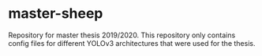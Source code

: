 # master-sheep
Repository for master thesis 2019/2020. This repository only contains config files for different YOLOv3 architectures that were used for the thesis. 

